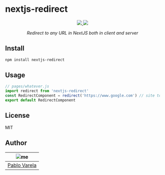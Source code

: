 # nextjs-redirect

<p align="center">
  <a href="https://github.com/pablopunk/miny"><img src="https://img.shields.io/badge/made_with-miny-1eced8.svg" /> </a>
  <a href="https://www.npmjs.com/package/nextjs-redirect"><img src="https://img.shields.io/npm/dt/nextjs-redirect.svg" /></a>
</p>

<p align="center">
  <i>Redirect to any URL in NextJS both in client and server</i>
</p>


## Install

```sh
npm install nextjs-redirect
```


## Usage

```js
// pages/whatever.js
import redirect from 'nextjs-redirect'
const RedirectComponent = redirect('https://www.google.com') // site to redirect
export default RedirectComponent
```


## License

MIT


## Author

| ![me](https://gravatar.com/avatar/fa50aeff0ddd6e63273a068b04353d9d?size=100)           |
| --------------------------------- |
| [Pablo Varela](https://pablo.life)   |

